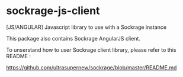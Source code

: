sockrage-js-client
==================

[JS/ANGULAR] Javascript library to use with a Sockrage instance

This package also contains Sockrage AngularJS client.

To unserstand how to user Sockrage client library, please refer to this README :

https://github.com/ultrasupernew/sockrage/blob/master/README.md
